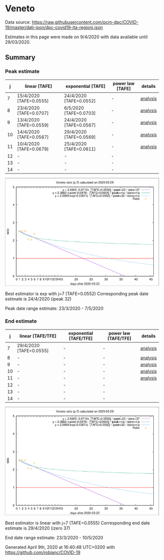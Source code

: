 # Veneto


Data source: https://raw.githubusercontent.com/pcm-dpc/COVID-19/master/dati-json/dpc-covid19-ita-regioni.json

Estimates in this page were made on 9/4/2020 with data available until 29/03/2020.


## Summary 

### Peak estimate 
|j|linear [TAFE]|exponential [TAFE]|power law [TAFE]|details|
|---|----|-----------|---------|-------|
|7|15/4/2020 [TAFE=0.0555]|24/4/2020 [TAFE=0.0552]|-|[analysis](COVID-19_veneto_j7_2020-03-29.md)|
|8|23/4/2020 [TAFE=0.0707]|6/5/2020 [TAFE=0.0703]|-|[analysis](COVID-19_veneto_j8_2020-03-29.md)|
|9|13/4/2020 [TAFE=0.0559]|24/4/2020 [TAFE=0.0567]|-|[analysis](COVID-19_veneto_j9_2020-03-29.md)|
|10|14/4/2020 [TAFE=0.0567]|29/4/2020 [TAFE=0.0569]|-|[analysis](COVID-19_veneto_j10_2020-03-29.md)|
|11|10/4/2020 [TAFE=0.0679]|25/4/2020 [TAFE=0.0611]|-|[analysis](COVID-19_veneto_j11_2020-03-29.md)|
|12|-|-|-||
|13|-|-|-||
|14|-|-|-||

![best peak estimate](COVID-19_veneto_j7_2020-03-29.png)

Best estimator is exp with j=7 (TAFE=0.0552)
Corresponding peak date estimate is 24/4/2020 (ipeak 32)


Peak date range estimate: 23/3/2020 - 7/5/2020

### End estimate 
|j|linear [TAFE/TFE]|exponential [TAFE/TFE]|power law [TAFE/TFE]|details|
|---|----|-----------|---------|-------|
|7|29/4/2020 [TAFE=0.0555]|-|-|[analysis](COVID-19_veneto_j7_2020-03-29.md)|
|8|-|-|-|[analysis](COVID-19_veneto_j8_2020-03-29.md)|
|9|-|-|-|[analysis](COVID-19_veneto_j9_2020-03-29.md)|
|10|-|-|-|[analysis](COVID-19_veneto_j10_2020-03-29.md)|
|11|-|-|-|[analysis](COVID-19_veneto_j11_2020-03-29.md)|
|12|-|-|-||
|13|-|-|-||
|14|-|-|-||

![best zero estimate](COVID-19_veneto_j7_2020-03-29.png)

Best estimator is linear with j=7 (TAFE=0.0555)
Corresponding end date estimate is 29/4/2020 (izero 37)


End date range estimate: 23/3/2020 - 10/5/2020

Generated April 9th, 2020 at 16:40:48 UTC+0200 with https://github.com/robianc/COVID-19
